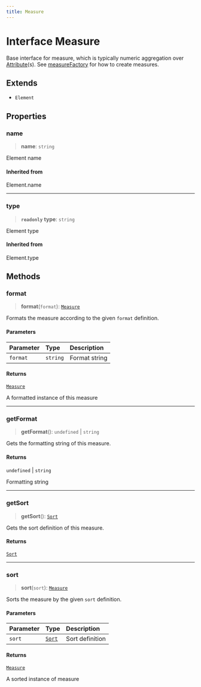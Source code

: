```yaml
---
title: Measure
---
```


# Interface Measure

Base interface for measure, which is typically numeric aggregation over [Attribute](interface.Attribute.md)(s).
See [measureFactory](../namespaces/namespace.measureFactory/index.md) for how to create measures.

## Extends

- `Element`

## Properties

### name

> **name**: `string`

Element name

#### Inherited from

Element.name

***

### type

> **`readonly`** **type**: `string`

Element type

#### Inherited from

Element.type

## Methods

### format

> **format**(`format`): [`Measure`](interface.Measure.md)

Formats the measure according to the given `format` definition.

#### Parameters

| Parameter | Type | Description |
| :------ | :------ | :------ |
| `format` | `string` | Format string |

#### Returns

[`Measure`](interface.Measure.md)

A formatted instance of this measure

***

### getFormat

> **getFormat**(): `undefined` \| `string`

Gets the formatting string of this measure.

#### Returns

`undefined` \| `string`

Formatting string

***

### getSort

> **getSort**(): [`Sort`](../enumerations/enumeration.Sort.md)

Gets the sort definition of this measure.

#### Returns

[`Sort`](../enumerations/enumeration.Sort.md)

***

### sort

> **sort**(`sort`): [`Measure`](interface.Measure.md)

Sorts the measure by the given `sort` definition.

#### Parameters

| Parameter | Type | Description |
| :------ | :------ | :------ |
| `sort` | [`Sort`](../enumerations/enumeration.Sort.md) | Sort definition |

#### Returns

[`Measure`](interface.Measure.md)

A sorted instance of measure

